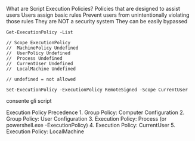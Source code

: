 
What are Script Execution Policies?
  Policies that are designed to assist users
	Users assign basic rules
  Prevent users from unintentionally violating those rules
  They are NOT a security system
  They can be easily bypassed


```
Get-ExecutionPolicy -List

// Scope ExecutionPolicy
//	MachinePolicy Undefined
//	UserPolicy Undefined
//	Process Undefined
//	CurrentUser Undefined
//	LocalMachine Undefined

// undefined = not allowed
```


```
Set-ExecutionPolicy -ExecutionPolicy RemoteSigned -Scope CurrentUser 
``` 
consente gli script

Execution Policy Precedence
	1. Group Policy: Computer Configuration
	2. Group Policy: User Configuration
	3. Execution Policy: Process (or powershell.exe -ExecutionPolicy)
	4. Execution Policy: CurrentUser
	5. Execution Policy: LocalMachine
